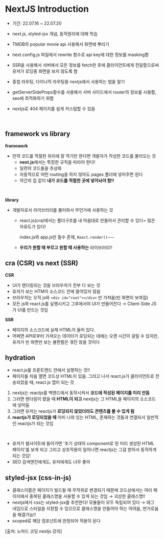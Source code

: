 # NextJS Introduction

- 기간: 22.07.16 ~ 22.07.20

- next.js, styled-jsx 개념, 동작원리에 대해 학습
- TMDB의 popular movie api 사용해서 화면에 뿌리기
- next.config.js 파일에서 rewrite 함수로 api key에 대한 정보를 masking함
- SSR을 사용해서 서버에서 모든 정보를 fetch한 후에 클라이언트에게 전달함으로써 유저가 로딩중 화면을 보지 않도록 함
- 중첩 라우팅, 다이나믹 라우팅을 nextjs에서 사용하는 법을 알기
- getServerSideProps함수를 사용해서 서버 사이드에서 router의 정보를 사용함, seo에 최적화하기 위함
- nextjs로 404 페이지를 쉽게 커스텀할 수 있음
<br/>

## framework vs library
**framework** 
- 만약 코드를 적절한 위치에 잘 적기만 한다면 개발자가 작성한 코드를 불러오는 것
    - **next.js**에서는 특정한 규칙을 따라야 한다!
    - 일련의 코드들을 추상화
    - 자동적으로 어떤 routing을 하지 않아도 pages 폴더에 넣어주면 된다
    - 약간의 집 같이 **내가 코드를 적절한 곳에 넣어놔야 함!!**
<br/>

**library**
- 개발자로서 라이브러리를 불러와서 무언가에 사용하는 것
    - react.js(cra)에서는 폴더구조를 내 마음대로 만들어서 관리할 수 있다= 많은 자유도가 있다!
        
        index.js와 app.js만 필수 존재, 
        `React.render()~~~` 
        
    - **우리가 원할 때 부르고 원할 때 사용하는** 라이브러리!!

## cra (CSR) vs next (SSR)
**CSR**
- UI가 렌더링되는 것을 브라우저가 전부 다 보는 것
- 유저가 보는 HTM이 소스코드 안에 들어있지 않음
- 브라우저는 오직 js와 `<div id="root"></div>` 만 가져옴(빈 화면이 보여짐)
- 모든 js와 react.js를 실행시키고  그후에서야 UI가 만들어진다 → Client-Side JS가 UI를 만드는 것임

**SSR**

- 페이지의 소스크드에 실제 HTML이 들어 있다.
- 어쩌면 API로부터 가져오는 데이터가 로딩되는 데에는 오랜 시간이 걸릴 수 있지만, 유저가 빈 화면만 보는 불편함은 겪진 않을 것이다

## **hydration**

- react.js를 프론트엔드 안에서 실행하는 것!!
- 페이지를 처음 열면 코드상 HTML이 있음. 그러고 나서 react.js가 클라이언트로 전송되었을 때, react.js 앱이 되는 것
1. nextjs는 reactjs를 백엔드에서 동작시켜서 **코드에 작성된 페이지를 미리 만듬** 
2. 그러면 렌더링이 됐을 때 **HTML이 되고** nextjs는 그 HTML을 페이지의 소스코드에 넣어둠  
3. 그러면 유저는 reactjs가 **로딩되지 않았더라도 콘텐츠를 볼 수 있게 됨** 
4. **reactjs가 로딩되었을 때** 이미 나와 있는 HTML, 존재하는 것들과 연결되서 일반적인 reactjs가 되는 것임
<br />

- 유저가 웹사이트에 들어가면 '초기 상태의 component로 된 미리 생성된 HTML 페이지'를 보게 되고 그리고 상호작용이 일어나면 reactjs는 그걸 받아서 동작하게 되는 것임!
- SEO 검색엔진에게도, 유저에게도 너무 좋아

## **styled-jsx (css-in-js)**

- 클래스이름은 페이지가 빌드될 때 무작위로 변경되기 때문에 코드상에서는 여러 페이지에서 중복된 클래스명을 사용할 수 있게 되는 것임 → 괴상한 클래스명!!
- nextjs에서 css는 styled-jsx를 추천한다! 모듈들이 모두 독립되어 있다 → 태그 네임으로 스타일을 지정할 수 있으므로 클래스명을 만들어야 하는 어려움, 번거로움을 해결가능!!
- scoped로 해당 컴포넌트에 한정되어 적용이 된다

[출처: 노마드 코딩 nextjs 강의]
